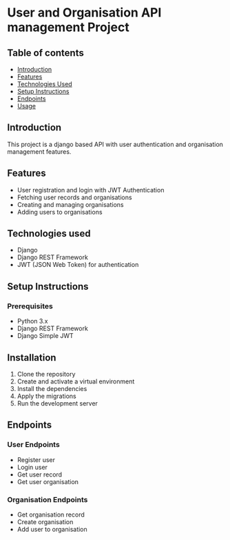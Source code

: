 # User and Organisation API management Project

## Table of contents
- [Introduction](#introduction)
- [Features](#features)
- [Technologies Used](#technologies-used)
- [Setup Instructions](#setup=instructions)
- [Endpoints](#endpoints)
- [Usage](#usage)

## Introduction
This project is a django based API with user authentication and organisation management features.

## Features
- User registration and login with JWT Authentication
- Fetching user records and organisations
- Creating and managing organisations
- Adding users to organisations

## Technologies used
- Django
- Django REST Framework
- JWT (JSON Web Token) for authentication

## Setup Instructions
### Prerequisites
- Python 3.x
- Django REST Framework
- Django Simple JWT

## Installation
1. Clone the repository
2. Create and activate a virtual environment
3. Install the dependencies
4. Apply the migrations
5. Run the development server

## Endpoints
### User Endpoints
- Register user
- Login user
- Get user record
- Get user organisation

### Organisation Endpoints
- Get organisation record
- Create organisation
- Add user to organisation

